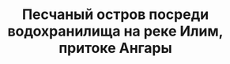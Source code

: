 ---
title: Песчаный остров посреди водохранилища на реке Илим, притоке Ангары
location: Илимский залив Усть-Илимского водохранилища. Нижнеилимский район, Иркутская область, Россия
tags: [fav]
---